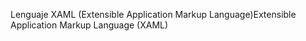 <span data-ttu-id="d6356-101">Lenguaje XAML (Extensible Application Markup Language)</span><span class="sxs-lookup"><span data-stu-id="d6356-101">Extensible Application Markup Language (XAML)</span></span>
